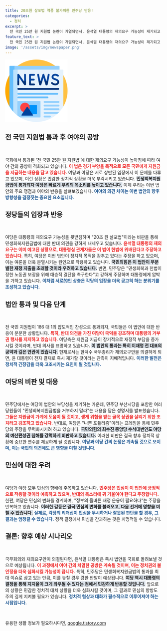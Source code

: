 ```yaml
---
title: 20조원 살포법 역풍 불가피한 민주당 반응!
categories:
  - 정치
excerpt: >
  전 국민 25만 원 지원법 논란이 가열되면서, 윤석열 대통령의 재의요구 가능성이 제기되고 있다. 여당과 야당 간의 치열한 공세가 펼쳐지는 가운데, 민생 회복 기대와 정치적 대립이 격화되고 있다.
feature_text: >
  전 국민 25만 원 지원법 논란이 가열되면서, 윤석열 대통령의 재의요구 가능성이 제기되고 있다. 여당과 야당 간의 치열한 공세가 펼쳐지는 가운데, 민생 회복 기대와 정치적 대립이 격화되고 있다.
image: '/assets/img/newspaper.png'
---
```


<p><img src="/assets/img/newspaper.png" alt="kimp 속보" /></p>

<h2 data-ke-size="size26">전 국민 지원법 통과 후 여야의 공방</h2>  

<p data-ke-size="size16">&nbsp;</p>

<p>국회에서 통과된 '전 국민 25만 원 지원법'에 대한 재의요구 가능성이 높아짐에 따라 여야 간의 공방이 격화되고 있습니다. <b><span style="color: #ee2323;">이 법은 경기 부양을 목적으로 모든 국민에게 지원금을 지급하는 내용을 담고 있습니다.</span></b> 여당과 야당은 서로 상반된 입장에서 이 문제를 다루고 있으며, 이런 상황은 민감한 정치적 상황을 더욱 부각시키고 있습니다. <b><span style="background-color: #21538527;">민생회복지원금법이 통과되자 여당은 빠르게 우려의 목소리를 높이고 있습니다.</span></b> 이제 우리는 이번 법안의 주요 쟁점과 여야의 반응을 살펴보겠습니다. <b><span style="color: #1a5490;">여야의 의견 차이는 이번 법안의 향후 방향성을 결정짓는 중요한 요소입니다.</span></b></p>

<h2 data-ke-size="size26">정당들의 입장과 반응</h2>  

<p data-ke-size="size16">&nbsp;</p>

<p>여당은 대통령의 재의요구 가능성을 뒷받침하며 "20조 원 살포법"이라는 비판을 통해 민생회복지원금법에 대한 반대 의견을 강하게 내세우고 있습니다. <b><span style="color: #ee2323;">윤석열 대통령의 재의요구는 이미 예고된 상황으로, 대통령실 관계자들은 이 법이 헌법에 위배된다고 주장하고 있습니다.</span></b> 특히, 여당은 이번 법안이 정치적 목적을 감추고 있다는 주장을 하고 있으며, 이는 여론을 더욱 분열시키는 원인으로 작용하고 있습니다. <b><span style="background-color: #21538527;">국민의힘은 이 법안이 무분별한 재정 지출을 초래할 것이라 우려하고 있습니다.</span></b> 반면, 민주당은 "민생회복과 헌법이 정한 노동권 보장을 위해 대승적 결단을 촉구한다"고 강하게 주장하며 대통령에게 압박을 가하고 있습니다. <b><span style="color: #1a5490;">이처럼 서로的인 상충은 각당의 입장을 더욱 공고히 하는 분위기를 조성하고 있습니다.</span></b></p>

<h2 data-ke-size="size26">법안 통과 및 다음 단계</h2>  

<p data-ke-size="size16">&nbsp;</p>

<p>전 국민 지원법이 186 대 1의 압도적인 찬성으로 통과되자, 국민들은 이 법안에 대한 반응이 분분한 상황입니다. <b><span style="color: #ee2323;">특히, 반대 의견을 가진 여당이 국익을 강조하며 대통령의 거부권 행사를 지지하고 있습니다.</span></b> 여당측은 지원금 지급이 장기적으로 재정적 부담을 증가시킬 것이라며, 반대 의사를 표명하고 있습니다. <b><span style="background-color: #21538527;">이 법안의 통과는 특히 이재명 전 대표의 공약과 깊은 연관이 있습니다.</span></b> 현재로서는 한덕수 국무총리가 재의요구안을 의결하게 되면, 윤 대통령이 전자 결재로 즉시 재가할 것이라는 관측이 지배적입니다. <b><span style="color: #1a5490;">이러한 발전은 정치적 긴장감을 더욱 고조시키는 요인이 될 것입니다.</span></b></p>

<h2 data-ke-size="size26">여당의 비판 및 대응</h2>  

<p data-ke-size="size16">&nbsp;</p>

<p>민주당에서는 여당이 법안의 부당성을 제기하는 가운데, 민주당 부산시당을 포함한 여러 당원들이 "민생회복지원금법을 거부하지 말라"는 내용을 담은 성명서를 발표했습니다. <b><span style="color: #ee2323;">그들은 지원금이 가계에 도움이 될 것이고, 생계 위협을 받는 골목 상권을 살리기 위한 조치라고 강조하고 있습니다.</span></b> 반대로, 여당은 "나쁜 포퓰리즘"이라는 프레임을 통해 민주당의 주장을 무력화시키려 하고 있습니다. <b><span style="background-color: #21538527;">국민의힘의 최수진 중앙당 수석대변인도 야당의 예산편성권 침해를 강력하게 비판하고 있습니다.</span></b> 이러한 비판은 결국 향후 정치적 상황에 중요한 변수를 제공하게 될 것입니다. <b><span style="color: #1a5490;">여당과 야당 간의 논쟁은 계속될 것으로 보이며, 이는 국민의 의견에도 큰 영향을 미칠 것입니다.</span></b></p>

<h2 data-ke-size="size26">민심에 대한 우려</h2>  

<p data-ke-size="size16">&nbsp;</p>

<p>여당과 야당 모두 민심의 향배에 주목하고 있습니다. <b><span style="color: #ee2323;">민주당은 민심이 이 법안에 긍정적으로 작용할 것이라 예측하고 있으며, 반대의 목소리에 귀 기울여야 한다고 주장합니다.</span></b> 한편, 여당은 민심의 변화를 경계하며, "정부의 올바른 재정 운용이 필요하다"는 주장을 반복하고 있습니다. <b><span style="background-color: #21538527;">이러한 갈등은 결국 민심의 변화를 불러오고, 다음 선거에 영향을 미칠 수 있습니다.</span></b> <b><span style="color: #1a5490;">실제로, 각당의 리더십이 민심을 무시하거나 잘못된 판단을 할 경우, 그 결과는 엄청클 수 있습니다.</span></b> 정책 결정에서 민심을 간과하는 것은 치명적일 수 있습니다. </p>

<h2 data-ke-size="size26">결론: 향후 예상 시나리오</h2>  

<p data-ke-size="size16">&nbsp;</p>

<p>국무회의와 재의요구안이 의결된다면, 윤석열 대통령은 즉시 법안을 국회로 돌려보낼 것으로 예상됩니다. <b><span style="color: #ee2323;">이 과정에서 여야 간의 치열한 공방은 계속될 것이며, 이는 정치권의 불안정을 더욱 심화시킬 가능성이 큽니다.</span></b> 특히, 민주당은 민생회복지원금법의 통과를 최대 이슈로 삼고 있는 만큼, 이를 놓칠 경우 강한 반발이 예상됩니다. <b><span style="background-color: #21538527;">여당 역시 대통령의 결정을 통해 지지율이 크게 좌우될 수 있다는 점에서 민감하게 반응할 것입니다.</span></b> 앞으로의 상황은 민감한 정치적 대치 상황을 더욱 심화시킬 것이며, 그 결과로 민심의 향방도 주의 깊게 지켜볼 필요가 있습니다. <b><span style="color: #1a5490;">정치적 협상과 대화가 필수적으로 이루어져야 하는 시점입니다.</span></b> </p>

<p data-ke-size="size16">&nbsp;</p>
유용한 생활 정보가 필요하시다면, <a href="https://qoogle.tistory.com" rel="dofollow">qoogle.tistory.com</a>


